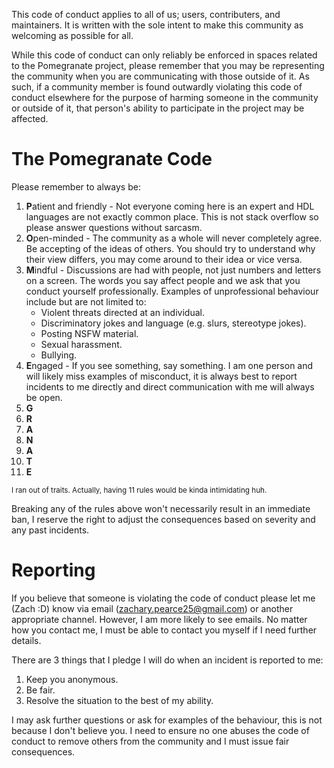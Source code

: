 This code of conduct applies to all of us; users, contributers, and maintainers. It is written with the sole intent to make this community as welcoming as possible for all.

While this code of conduct can only reliably be enforced in spaces related to the Pomegranate project, please remember that you may be representing the community when you are communicating with those outside of it. As such, if a community member is found outwardly violating this code of conduct elsewhere for the purpose of harming someone in the community or outside of it, that person's ability to participate in the project may be affected.

# The Pomegranate Code
Please remember to always be:
1. **P**atient and friendly - Not everyone coming here is an expert and HDL languages are not exactly common place. This is not stack overflow so please answer questions without sarcasm.
2. **O**pen-minded - The community as a whole will never completely agree. Be accepting of the ideas of others. You should try to understand why their view differs, you may come around to their idea or vice versa.
3. **M**indful - Discussions are had with people, not just numbers and letters on a screen. The words you say affect people and we ask that you conduct yourself professionally. Examples of unprofessional behaviour include but are not limited to:
    - Violent threats directed at an individual.
    - Discriminatory jokes and language (e.g. slurs, stereotype jokes).
    - Posting NSFW material.
    - Sexual harassment.
    - Bullying.
4. **E**ngaged - If you see something, say something. I am one person and will likely miss examples of misconduct, it is always best to report incidents to me directly and direct communication with me will always be open.
5. **G**
6. **R**
7. **A**
8. **N**
9. **A**
10. **T**
11. **E**

<sub>I ran out of traits. Actually, having 11 rules would be kinda intimidating huh.</sub>

Breaking any of the rules above won't necessarily result in an immediate ban, I reserve the right to adjust the consequences based on severity and any past incidents.

# Reporting
If you believe that someone is violating the code of conduct please let me (Zach :D) know via email (zachary.pearce25@gmail.com) or another appropriate channel. However, I am more likely to see emails. No matter how you contact me, I must be able to contact you myself if I need further details.

There are 3 things that I pledge I will do when an incident is reported to me:
1. Keep you anonymous.
2. Be fair.
3. Resolve the situation to the best of my ability.

I may ask further questions or ask for examples of the behaviour, this is not because I don't believe you. I need to ensure no one abuses the code of conduct to remove others from the community and I must issue fair consequences.